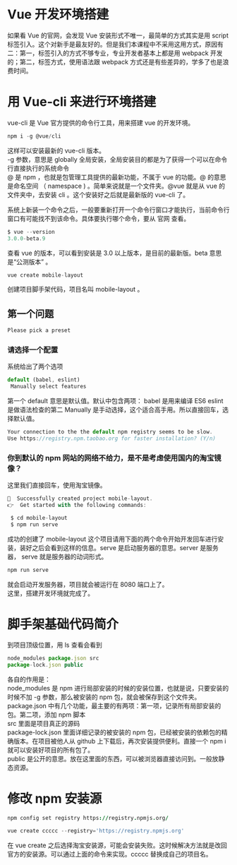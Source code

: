 # Vue 开发环境搭建

如果看 Vue 的官网，会发现 Vue 安装形式不唯一，最简单的方式其实是用 script 标签引入。这个对新手是最友好的。但是我们本课程中不采用这用方式，原因有二：第一，标签引入的方式不够专业，专业开发者基本上都是用 webpack 开发的；第二，标签方式，使用语法跟 webpack 方式还是有些差异的，学多了也是浪费时间。

# 用 Vue-cli 来进行环境搭建

vue-cli 是 Vue 官方提供的命令行工具，用来搭建 vue 的开发环境。

```js
npm i -g @vue/cli
```

这样可以安装最新的 vue-cli 版本。  
-g 参数，意思是 globally 全局安装，全局安装目的都是为了获得一个可以在命令行直接执行的系统命令  
@ 是 npm ，也就是包管理工具提供的最新功能，不属于 vue 的功能。@ 的意思是命名空间 （ namespace ) 。简单来说就是一个文件夹。@vue 就是从 vue 的文件夹中，去安装 cli 。这个安装好之后就是最新版的 vue-cli 了。

系统上新装一个命令之后，一般要重新打开一个命令行窗口才能执行，当前命令行窗口有可能找不到该命令。具体要执行哪个命令，要从 官网 查看。

```js
$ vue --version
3.0.0-beta.9
```

查看 vue 的版本，可以看到安装是 3.0 以上版本，是目前的最新版。beta 意思是“公测版本” 。

```js
vue create mobile-layout
```

创建项目脚手架代码，项目名叫 mobile-layout 。

## 第一个问题

```js
Please pick a preset
```

### 请选择一个配置

系统给出了两个选项

```js
default (babel, eslint)
 Manually select features
```

第一个 default 意思是默认值。默认中包含两项：
babel 是用来编译 ES6
eslint 是做语法检查的第二 Manually 是手动选择，这个适合高手用。所以直接回车，选择默认值。

```js
Your connection to the the default npm registry seems to be slow.
Use https://registry.npm.taobao.org for faster installation? (Y/n)
```

### 你到默认的 npm 网站的网络不给力，是不是考虑使用国内的淘宝镜像？

这里我们直接回车，使用淘宝镜像。

```js
🎉  Successfully created project mobile-layout.
👉  Get started with the following commands:

 $ cd mobile-layout
 $ npm run serve
```

成功的创建了 mobile-layout 这个项目请用下面的两个命令开始开发回车进行安装，装好之后会看到这样的信息。serve 是启动服务器的意思。server 是服务器， serve 就是服务器的动词形式。

```js
npm run serve
```

就会启动开发服务器，项目就会被运行在 8080 端口上了。  
这里，搭建开发环境就完成了。

# 脚手架基础代码简介

到项目顶级位置，用 ls 查看会看到

```js
node_modules package.json src
package-lock.json public
```

各自的作用是：  
node_modules 是 npm 进行局部安装的时候的安装位置，也就是说，只要安装的时候不加 -g 参数，那么被安装的 npm 包，就会被保存到这个文件夹。  
package.json 中有几个功能，最主要的有两项：第一项，记录所有局部安装的包。第二项，添加 npm 脚本  
src 里面是项目真正的源码  
package-lock.json 里面详细记录的被安装的 npm 包，已经被安装的依赖包的精确版本。在项目被他人从 github 上下载后，再次安装提供便利。直接一个 npm i 就可以安装好项目的所有包了。  
public 是公开的意思。放在这里面的东西，可以被浏览器直接访问到。一般放静态资源。

# 修改 npm 安装源

```j
npm config set registry https://registry.npmjs.org/
```

```js
vue create ccccc --registry='https://registry.npmjs.org'
```

在 vue create 之后选择淘宝安装源，可能会安装失败。这时候解决方法就是改回官方的安装源。可以通过上面的命令来实现。ccccc 替换成自己的项目名。
